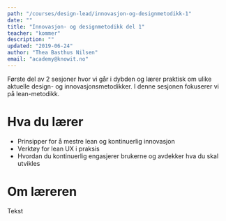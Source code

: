 ```yaml
---
path: "/courses/design-lead/innovasjon-og-designmetodikk-1"
date: ""
title: "Innovasjon- og designmetodikk del 1"
teacher: "kommer"
description: ""
updated: "2019-06-24"
author: "Thea Basthus Nilsen"
email: "academy@knowit.no"
---
```


Første del av 2 sesjoner hvor vi går i dybden og lærer praktisk om ulike aktuelle design- og innovasjonsmetodikker. I denne sesjonen fokuserer vi på lean-metodikk.

# Hva du lærer

- Prinsipper for å mestre lean og kontinuerlig innovasjon
- Verktøy for lean UX i praksis
- Hvordan du kontinuerlig engasjerer brukerne og avdekker hva du skal utvikles

# Om læreren

Tekst
